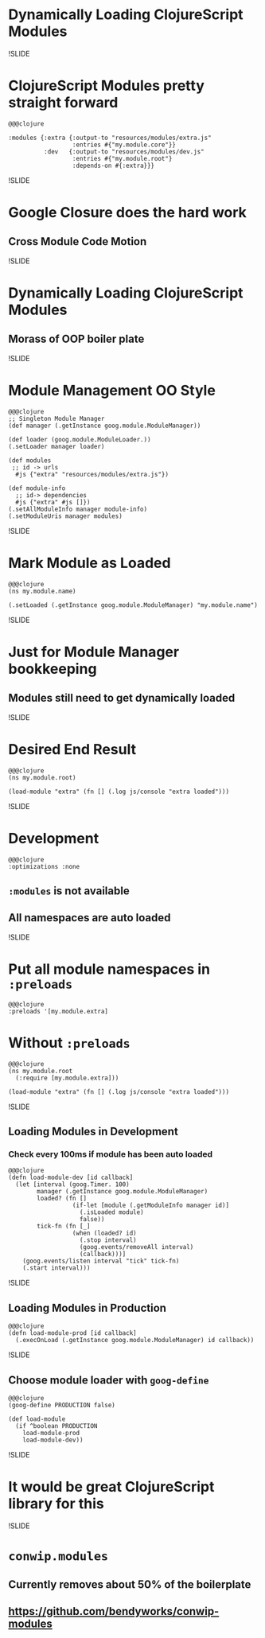 # Dynamically Loading ClojureScript Modules

!SLIDE
# ClojureScript Modules pretty straight forward

    @@@clojure

    :modules {:extra {:output-to "resources/modules/extra.js"
                      :entries #{"my.module.core"}}
              :dev   {:output-to "resources/modules/dev.js"
                      :entries #{"my.module.root"}
                      :depends-on #{:extra}}}

!SLIDE

# Google Closure does the hard work
## Cross Module Code Motion


!SLIDE

# Dynamically Loading ClojureScript Modules
## Morass of OOP boiler plate

!SLIDE

# Module Management OO Style

    @@@clojure
    ;; Singleton Module Manager
    (def manager (.getInstance goog.module.ModuleManager))

    (def loader (goog.module.ModuleLoader.))
    (.setLoader manager loader)

    (def modules
     ;; id -> urls
      #js {"extra" "resources/modules/extra.js"})

    (def module-info
      ;; id-> dependencies
      #js {"extra" #js []})
    (.setAllModuleInfo manager module-info)
    (.setModuleUris manager modules)

!SLIDE

# Mark Module as Loaded

    @@@clojure
    (ns my.module.name)

    (.setLoaded (.getInstance goog.module.ModuleManager) "my.module.name")

!SLIDE

# Just for Module Manager bookkeeping
## Modules still need to get dynamically loaded

!SLIDE

# Desired End Result

    @@@clojure
    (ns my.module.root)

    (load-module "extra" (fn [] (.log js/console "extra loaded")))

!SLIDE

# Development

    @@@clojure
    :optimizations :none
## `:modules` is not available
## All namespaces are auto loaded

!SLIDE

# Put all module namespaces in `:preloads`

    @@@clojure
    :preloads '[my.module.extra]

# Without `:preloads`


    @@@clojure
    (ns my.module.root
      (:require [my.module.extra]))

    (load-module "extra" (fn [] (.log js/console "extra loaded")))

!SLIDE

## Loading Modules in Development
### Check every 100ms if module has been auto loaded

    @@@clojure
    (defn load-module-dev [id callback]
      (let [interval (goog.Timer. 100)
            manager (.getInstance goog.module.ModuleManager)
            loaded? (fn []
                      (if-let [module (.getModuleInfo manager id)]
                        (.isLoaded module)
                        false))
            tick-fn (fn [_]
                      (when (loaded? id)
                        (.stop interval)
                        (goog.events/removeAll interval)
                        (callback)))]
        (goog.events/listen interval "tick" tick-fn)
        (.start interval)))

!SLIDE

## Loading Modules in Production

    @@@clojure
    (defn load-module-prod [id callback]
      (.execOnLoad (.getInstance goog.module.ModuleManager) id callback))


!SLIDE

## Choose module loader with `goog-define`

    @@@clojure
    (goog-define PRODUCTION false)

    (def load-module
      (if ^boolean PRODUCTION
        load-module-prod
        load-module-dev))

!SLIDE

# It would be great ClojureScript library for this

!SLIDE

# `conwip.modules`
## Currently removes about 50% of the boilerplate
## https://github.com/bendyworks/conwip-modules
